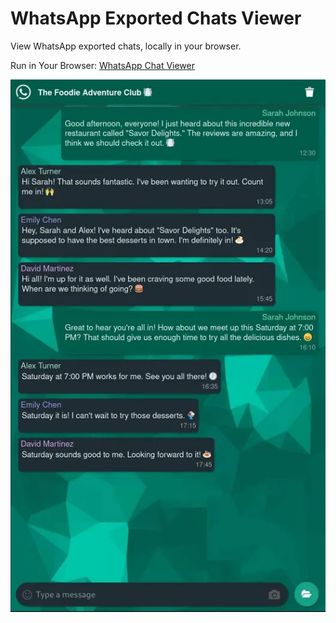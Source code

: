 # WhatsApp Exported Chats Viewer

View WhatsApp exported chats, locally in your browser. 

Run in Your Browser: [WhatsApp Chat Viewer](https://dylansavoia.github.io/whatsapp-chat-viewer/)

![WhatsApp Chat Viewer Image](imgs/wa_chat_viewer.jpg)



